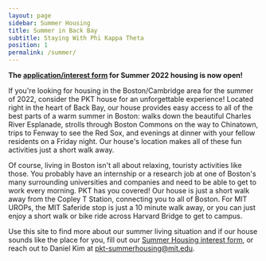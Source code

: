 ```yaml
---
layout: page
sidebar: Summer Housing
title: Summer in Back Bay
subtitle: Staying With Phi Kappa Theta
position: 1
permalink: /summer/
---
```

**The [application/interest form](https://forms.gle/DhbPnvWhfckNgCrUA) for Summer 2022 housing is now open!**

If you're looking for housing in the Boston/Cambridge area for the summer of 2022, consider the PKT house for an unforgettable experience! Located right in the heart of Back Bay, our house provides easy access to all of the best parts of a warm summer in Boston: walks down the beautiful Charles River Esplanade, strolls through Boston Commons on the way to Chinatown, trips to Fenway to see the Red Sox, and evenings at dinner with your fellow residents on a Friday night. Our house's location makes all of these fun activities just a short walk away.

Of course, living in Boston isn't all about relaxing, touristy activities like those. You probably have an internship or a research job at one of Boston's many surrounding universities and companies and need to be able to get to work every morning. PKT has you covered! Our house is just a short walk away from the Copley T Station, connecting you to all of Boston. For MIT UROPs, the MIT Saferide stop is just a 10 minute walk away, or you can just enjoy a short walk or bike ride across Harvard Bridge to get to campus. 

Use this site to find more about our summer living situation and if our house sounds like the place for you, fill out our [Summer Housing interest form](https://forms.gle/DhbPnvWhfckNgCrUA), or reach out to Daniel Kim at pkt-summerhousing@mit.edu.
